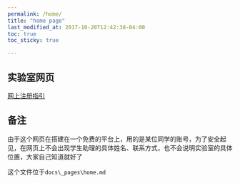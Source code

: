 ```yaml
---
permalink: /home/
title: "home page"
last_modified_at: 2017-10-20T12:42:38-04:00
toc: true
toc_sticky: true

---
```


## 实验室网页

[网上注册指引](sign_up_tutorials.md)

## 备注

由于这个网页在搭建在一个免费的平台上，用的是某位同学的账号，为了安全起见，在网页上不会出现学生助理的具体姓名、联系方式，也不会说明实验室的具体位置，大家自己知道就好了

这个文件位于`docs\_pages\home.md`

